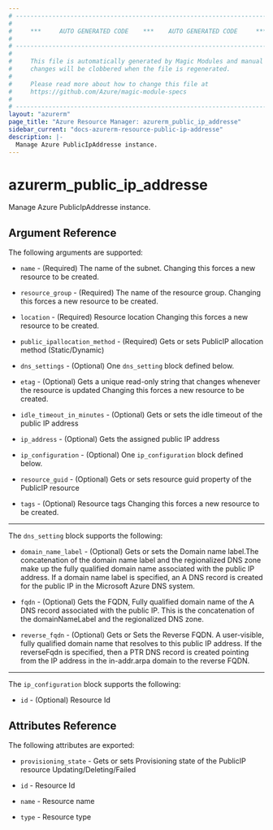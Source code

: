 ```yaml
---
# ----------------------------------------------------------------------------
#
#     ***     AUTO GENERATED CODE    ***    AUTO GENERATED CODE     ***
#
# ----------------------------------------------------------------------------
#
#     This file is automatically generated by Magic Modules and manual
#     changes will be clobbered when the file is regenerated.
#
#     Please read more about how to change this file at
#     https://github.com/Azure/magic-module-specs
#
# ----------------------------------------------------------------------------
layout: "azurerm"
page_title: "Azure Resource Manager: azurerm_public_ip_addresse"
sidebar_current: "docs-azurerm-resource-public-ip-addresse"
description: |-
  Manage Azure PublicIpAddresse instance.
---
```


# azurerm_public_ip_addresse

Manage Azure PublicIpAddresse instance.


## Argument Reference

The following arguments are supported:

* `name` - (Required) The name of the subnet. Changing this forces a new resource to be created.

* `resource_group` - (Required) The name of the resource group. Changing this forces a new resource to be created.

* `location` - (Required) Resource location Changing this forces a new resource to be created.

* `public_ipallocation_method` - (Required) Gets or sets PublicIP allocation method (Static/Dynamic)

* `dns_settings` - (Optional) One `dns_setting` block defined below.

* `etag` - (Optional) Gets a unique read-only string that changes whenever the resource is updated Changing this forces a new resource to be created.

* `idle_timeout_in_minutes` - (Optional) Gets or sets the idle timeout of the public IP address

* `ip_address` - (Optional) Gets the assigned public IP address

* `ip_configuration` - (Optional) One `ip_configuration` block defined below.

* `resource_guid` - (Optional) Gets or sets resource guid property of the PublicIP resource

* `tags` - (Optional) Resource tags Changing this forces a new resource to be created.

---

The `dns_setting` block supports the following:

* `domain_name_label` - (Optional) Gets or sets the Domain name label.The concatenation of the domain name label and the regionalized DNS zone make up the fully qualified domain name associated with the public IP address. If a domain name label is specified, an A DNS record is created for the public IP in the Microsoft Azure DNS system.

* `fqdn` - (Optional) Gets the FQDN, Fully qualified domain name of the A DNS record associated with the public IP. This is the concatenation of the domainNameLabel and the regionalized DNS zone.

* `reverse_fqdn` - (Optional) Gets or Sets the Reverse FQDN. A user-visible, fully qualified domain name that resolves to this public IP address. If the reverseFqdn is specified, then a PTR DNS record is created pointing from the IP address in the in-addr.arpa domain to the reverse FQDN.

---

The `ip_configuration` block supports the following:

* `id` - (Optional) Resource Id

## Attributes Reference

The following attributes are exported:

* `provisioning_state` - Gets or sets Provisioning state of the PublicIP resource Updating/Deleting/Failed

* `id` - Resource Id

* `name` - Resource name

* `type` - Resource type
